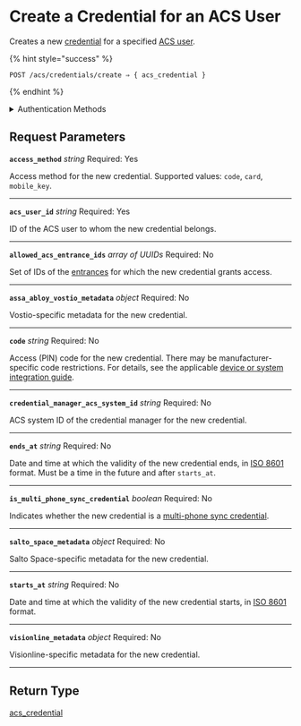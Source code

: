 # Create a Credential for an ACS User

Creates a new [credential](../../../capability-guides/access-systems/managing-credentials.md) for a specified [ACS user](https://docs.seam.co/latest/capability-guides/access-systems/user-management).

{% hint style="success" %}
```
POST /acs/credentials/create ⇒ { acs_credential }
```
{% endhint %}

<details>

<summary>Authentication Methods</summary>

- API key
- Personal access token
  <br>Must also include the `seam-workspace` header in the request.
</details>

## Request Parameters

**`access_method`** *string*
Required: Yes

Access method for the new credential. Supported values: `code`, `card`, `mobile_key`.

---

**`acs_user_id`** *string*
Required: Yes

ID of the ACS user to whom the new credential belongs.

---

**`allowed_acs_entrance_ids`** *array* *of UUIDs*
Required: No

Set of IDs of the [entrances](../../../capability-guides/access-systems/retrieving-entrance-details.md) for which the new credential grants access.

---

**`assa_abloy_vostio_metadata`** *object*
Required: No

Vostio-specific metadata for the new credential.

---

**`code`** *string*
Required: No

Access (PIN) code for the new credential. There may be manufacturer-specific code restrictions. For details, see the applicable [device or system integration guide](../../../device-and-system-integration-guides/overview.md).

---

**`credential_manager_acs_system_id`** *string*
Required: No

ACS system ID of the credential manager for the new credential.

---

**`ends_at`** *string*
Required: No

Date and time at which the validity of the new credential ends, in [ISO 8601](https://www.iso.org/iso-8601-date-and-time-format.html) format. Must be a time in the future and after `starts_at`.

---

**`is_multi_phone_sync_credential`** *boolean*
Required: No

Indicates whether the new credential is a [multi-phone sync credential](https://docs.seam.co/latest/capability-guides/mobile-access-in-development/issuing-mobile-credentials-from-an-access-control-system#what-are-multi-phone-sync-credentials).

---

**`salto_space_metadata`** *object*
Required: No

Salto Space-specific metadata for the new credential.

---

**`starts_at`** *string*
Required: No

Date and time at which the validity of the new credential starts, in [ISO 8601](https://www.iso.org/iso-8601-date-and-time-format.html) format.

---

**`visionline_metadata`** *object*
Required: No

Visionline-specific metadata for the new credential.

---


## Return Type

[acs\_credential](./)
